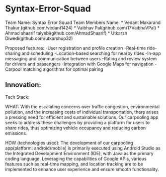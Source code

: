 # Syntax-Error-Squad

Team Name: Syntax Error Squad
Team Members Name:
    * Vedant Makarand Thakur (github.com/vedant1424)
    * Vaibhav Pal(github.com/17VaibhaVPal)
    * Ahmad shaarif taiyebi(github.com/AhmadShaarif)
    * Utkarsh Diwedi(github.com/utkarshup32)

Proposed features:
-User registration and profile creation
-Real-time ride-sharing and scheduling
-Location-based searching for nearby rides
-In-app messaging and communication between users
-Rating and review system for drivers and passengers
-Integration with Google Maps for navigation
-Carpool matching algorithms for optimal pairing


Innovation: 
-


Tech Stack:

WHAT: With the escalating concerns over traffic congestion, environmental pollution, and the increasing costs of individual transportation, there arises a pressing need for efficient and sustainable solutions. Our carpooling app seeks to address these challenges by providing a platform for users to share rides, thus optimizing vehicle occupancy and reducing carbon emissions.

HOW (technologies used): The development of our carpooling app(platform: android/mobile) is primarily executed using Android Studio as the Integrated Development Environment (IDE), with Java as the primary coding language. Leveraging the capabilities of Google APIs, various features such as real-time mapping, and location tracking are to be implemented to enhance user experience and ensure smooth functionality.

    
